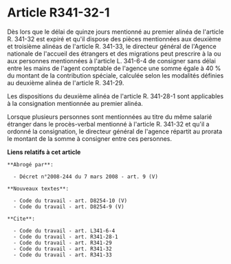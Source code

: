 # Article R341-32-1

Dès lors que le délai de quinze jours mentionné au premier alinéa de l'article R. 341-32 est expiré et qu'il dispose des
pièces mentionnées aux deuxième et troisième alinéas de l'article R. 341-33, le directeur général de l'Agence nationale de
l'accueil des étrangers et des migrations peut prescrire à la ou aux personnes mentionnées à l'article L. 341-6-4 de
consigner sans délai entre les mains de l'agent comptable de l'agence une somme égale à 40 % du montant de la contribution
spéciale, calculée selon les modalités définies au deuxième alinéa de l'article R. 341-29.

Les dispositions du deuxième alinéa de l'article R. 341-28-1 sont applicables à la consignation mentionnée au premier alinéa.

Lorsque plusieurs personnes sont mentionnées au titre du même salarié étranger dans le procès-verbal mentionné à l'article R.
341-32 et qu'il a ordonné la consignation, le directeur général de l'agence répartit au prorata le montant de la somme à
consigner entre ces personnes.

**Liens relatifs à cet article**

	**Abrogé par**:

	  - Décret n°2008-244 du 7 mars 2008 - art. 9 (V)

	**Nouveaux textes**:

	  - Code du travail - art. D8254-10 (V)
	  - Code du travail - art. D8254-9 (V)

	**Cite**:

	  - Code du travail - art. L341-6-4
	  - Code du travail - art. R341-28-1
	  - Code du travail - art. R341-29
	  - Code du travail - art. R341-32
	  - Code du travail - art. R341-33
